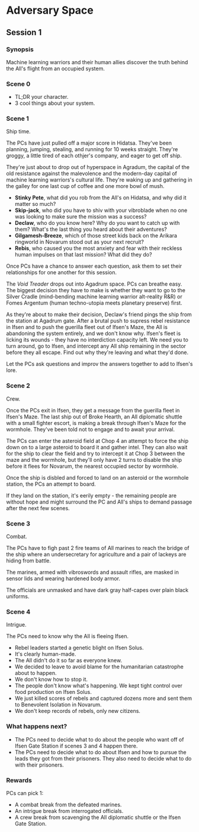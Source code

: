 # Adversary Space

## Session 1

### Synopsis

Machine learning warriors and their human allies discover the truth behind the All's flight from an occupied system.

### Scene 0

- TL;DR your character.
- 3 cool things about your system.

### Scene 1

Ship time. 

The PCs have just pulled off a major score in Hidatsa. They've been planning, jumping, stealing, and running for 10 weeks straight. They're groggy, a little tired of each othjer's company, and eager to get off ship. 

They're just about to drop out of hyperspace in Agradum, the capital of the old resistance against the malevolence and the modern-day capital of machine learning warriors's cultural life. They're waking up and gathering in the galley for one last cup of coffee and one more bowl of mush.

- **Stinky Pete**, what did you rob from the All's on Hidatsa, and why did it matter so much?
- **Skip-jack**, who did you have to shiv with your vibroblade when no one was looking to make sure the mission was a success?
- **Declaw**, who do you know here? Why do you want to catch up with them? What's the last thing you heard about their adventures?
- **Gilgamesh-Breeze**, which of those street kids back on the Arikara ringworld in Novarum stood out as your next recruit?
- **Rebis**, who caused you the most anxiety and fear with their reckless human impulses on that last mission? What did they do?

Once PCs have a chance to answer each question, ask them to set their relationships for one another for this session.

The *Void Treader* drops out into Agadrum space. PCs can breathe easy. The biggest decision they have to make is whether they want to go to the Silver Cradle (mind-bending machine learning warrior alt-reality R&R) or Fomes Argentum (human techno-utopia meets planetary preserve) first.

As they're about to make their decision, Declaw's friend pings the ship from the station at Agadrum gate. After a brutal push to supress rebel resistance in Ifsen and to push the guerilla fleet out of Ifsen's Maze, the All is abandoning the system entirely, and we don't know why. Ifsen's fleet is licking its wounds - they have no interdiction capacity left. We need you to turn around, go to Ifsen, and intercept any All ship remaining in the sector before they all escape. Find out why they're leaving and what they'd done.

Let the PCs ask questions and improv the answers together to add to Ifsen's lore.

### Scene 2

Crew.

Once the PCs exit in Ifsen, they get a message from the guerilla fleet in Ifsen's Maze. The last ship out of Broke Hearth, an All diplomatic shuttle with a small fighter escort, is making a break through Ifsen's Maze for the wormhole. They've been told not to engage and to await your arrival. 

The PCs can enter the asteroid field at Chop 4 an attempt to force the ship down on to a large asteroid to board it and gather intel. They can also wait for the ship to clear the field and try to intercept it at Chop 3 between the maze and the wormhole, but they'll only have 2 turns to disable the ship before it flees for Novarum, the nearest occupied sector by wormhole.

Once the ship is disbled and forced to land on an asteroid or the wormhole station, the PCs an attempt to board.

If they land on the station, it's eerily empty - the remaining people are without hope and might surround the PC and All's ships to demand passage after the next few scenes.

### Scene 3

Combat.

The PCs have to figh past 2 fire teams of All marines to reach the bridge of the ship where an undersecretary for agriculture and a pair of lackeys are hiding from battle. 

The marines, armed with vibroswords and assault rifles, are masked in sensor lids and wearing hardened body armor. 

The officials are unmasked and have dark gray half-capes over plain black uniforms. 

### Scene 4

Intrigue.

The PCs need to know why the All is fleeing Ifsen.

- Rebel leaders started a genetic blight on Ifsen Solus. 
- It's clearly human-made.
- The All didn't do it so far as everyone knew.
- We decided to leave to avoid blame for the humanitarian catastrophe about to happen. 
- We don't know how to stop it.
- The people don't know what's happening. We kept tight control over food production on Ifsen Solus.
- We just killed scores of rebels and captured dozens more and sent them to Benevolent Isolation in Novarum.
- We don't keep records of rebels, only new citizens.

### What happens next?

- The PCs need to decide what to do about the people who want off of Ifsen Gate Station if scenes 3 and 4 happen there.
- The PCs need to decide what to do about Ifsen and how to pursue the leads they got from their prisoners. They also need to decide what to do with their prisoners.

### Rewards

PCs can pick 1:

- A combat break from the defeated marines.
- An intrigue break from interrogated officials.
- A crew break from scavenging the All diplomatic shuttle or the Ifsen Gate Station.